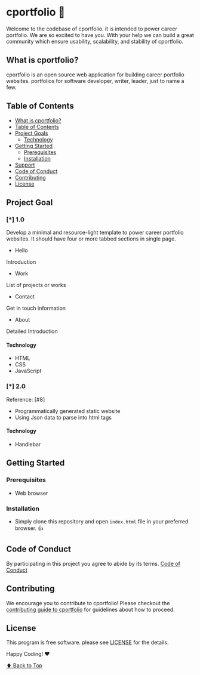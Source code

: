 # cportfolio 🌱

Welcome to the codebase of cportfolio. it is intended to power career portfolio. We are so excited to have you. With your help we can build a great community which ensure usability, scalability, and stability of cportfolio.

## What is cportfolio?

cportfolio is an open source web application for building career portfolio websites. portfolios for software developer, writer, leader, just to name a few. 

## Table of Contents

- [What is cportfolio?](#what-is-cportfolio)
- [Table of Contents](#table-of-contetns)
- [Project Goals](#project-goal)
  - [Technology](#technology)
- [Getting Started](#getting-started)
  - [Prerequisites](#prerequisites)
  - [Installation](#installation)    
- [Support](#support)   
- [Code of Conduct](#code-of-conduct)
- [Contributing](#contributing)
- [License](#license)

## Project Goal

### [*] 1.0

Develop a minimal and resource-light template to power career portfolio websites. It should have four or more tabbed sections in single page.

- Hello

Introduction

- Work

List of projects or works

- Contact

Get in touch information

- About

Detailed Introduction

#### Technology

- HTML
- CSS
- JavaScript 

### [*] 2.0

Reference: [#8]

- Programmatically generated static website
- Using Json data to parse into html tags

#### Technology

  - Handlebar

## Getting Started

### Prerequisites

- Web browser 

### Installation 

- Simply clone this repository and open `index.html` file in your preferred browser. 👍

## Code of Conduct

By participating in this project you agree to abide by its terms. [Code of Conduct](CONTRIBUTING.md) 

## Contributing

We encourage you to contribute to cportfolio! Please checkout the [contributing guide to cportfolio](CONTRIBUTING.md) for guidelines about how to proceed.

## License

This program is free software. please see [LICENSE](LICENSE.md) for the details.

Happy Coding! ❤️

[⬆ Back to Top](#table-of-contents)
